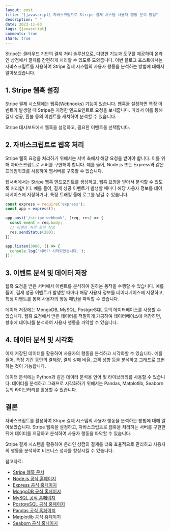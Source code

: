```yaml
---
layout: post
title: "[javascript] 자바스크립트로 Stripe 결제 시스템 사용자 행동 분석 방법"
description: " "
date: 2023-11-03
tags: [javascript]
comments: true
share: true
---
```


Stripe는 클라우드 기반의 결제 처리 솔루션으로, 다양한 기능과 도구를 제공하여 온라인 상점에서 결제를 간편하게 처리할 수 있도록 도와줍니다. 이번 블로그 포스트에서는 자바스크립트를 사용하여 Stripe 결제 시스템의 사용자 행동을 분석하는 방법에 대해서 알아보겠습니다.

## 1. Stripe 웹훅 설정

Stripe 결제 시스템에는 웹훅(Webhooks) 기능이 있습니다. 웹훅을 설정하면 특정 이벤트가 발생할 때 Stripe은 지정한 엔드포인트로 요청을 보내줍니다. 따라서 이를 통해 결제 성공, 환불 등의 이벤트를 캐치하여 분석할 수 있습니다.

Stripe 대시보드에서 웹훅을 설정하고, 필요한 이벤트를 선택합니다.

## 2. 자바스크립트로 웹훅 처리

Stripe 웹훅 요청을 처리하기 위해서는 서버 측에서 해당 요청을 받아야 합니다. 이를 위해 자바스크립트로 서버를 구현해야 합니다. 예를 들어, Node.js 또는 Express와 같은 프레임워크를 사용하여 웹서버를 구축할 수 있습니다.

웹서버에서는 Stripe 웹훅 엔드포인트를 생성하고, 웹훅 요청을 받아서 분석할 수 있도록 처리합니다. 예를 들어, 결제 성공 이벤트가 발생할 때마다 해당 사용자 정보를 데이터베이스에 저장하거나, 특정 트래킹 툴에 로그를 남길 수 있습니다.

```javascript
const express = require('express');
const app = express();

app.post('/stripe-webhook', (req, res) => {
  const event = req.body;
  // 이벤트 처리 로직 작성
  res.sendStatus(200);
});

app.listen(3000, () => {
  console.log('서버가 시작되었습니다.');
});
```

## 3. 이벤트 분석 및 데이터 저장

웹훅 요청을 받은 서버에서 이벤트를 분석하여 원하는 동작을 수행할 수 있습니다. 예를 들어, 결제 성공 이벤트가 발생할 때마다 해당 사용자 정보를 데이터베이스에 저장하고, 특정 이벤트를 통해 사용자의 행동 패턴을 파악할 수 있습니다.

데이터 저장에는 MongoDB, MySQL, PostgreSQL 등의 데이터베이스를 사용할 수 있습니다. 웹훅 요청에서 받은 데이터를 적절하게 가공하여 데이터베이스에 저장하면, 향후에 데이터를 분석하여 사용자 행동을 파악할 수 있습니다.

## 4. 데이터 분석 및 시각화

이제 저장된 데이터를 활용하여 사용자의 행동을 분석하고 시각화할 수 있습니다. 예를 들어, 특정 기간 동안의 결제량, 결제 실패 비율, 고객 성향 등을 분석하고 그래프로 표현하는 것이 가능합니다.

데이터 분석에는 Python과 같은 데이터 분석용 언어 및 라이브러리를 사용할 수 있습니다. 데이터를 분석하고 그래프로 시각화하기 위해서는 Pandas, Matplotlib, Seaborn 등의 라이브러리를 활용할 수 있습니다.

## 결론

자바스크립트를 활용하여 Stripe 결제 시스템의 사용자 행동을 분석하는 방법에 대해 알아보았습니다. Stripe 웹훅을 설정하고, 자바스크립트로 웹훅을 처리하는 서버를 구현한 뒤에 데이터를 저장하고 분석하여 사용자 행동을 파악할 수 있습니다.

Stripe 결제 시스템을 활용하여 온라인 상점의 결제를 더욱 효율적으로 관리하고 사용자의 행동을 분석하여 비즈니스 성과를 향상시킬 수 있습니다.

참고자료:
- [Stripe 웹훅 문서](https://stripe.com/docs/webhooks)
- [Node.js 공식 홈페이지](https://nodejs.org/)
- [Express 공식 홈페이지](https://expressjs.com/)
- [MongoDB 공식 홈페이지](https://www.mongodb.com/)
- [MySQL 공식 홈페이지](https://www.mysql.com/)
- [PostgreSQL 공식 홈페이지](https://www.postgresql.org/)
- [Pandas 공식 홈페이지](https://pandas.pydata.org/)
- [Matplotlib 공식 홈페이지](https://matplotlib.org/)
- [Seaborn 공식 홈페이지](https://seaborn.pydata.org/)